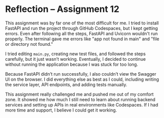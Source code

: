 # Reflection – Assignment 12

This assignment was by far one of the most difficult for me. I tried to install FastAPI and run the project through GitHub Codespaces, but I kept getting errors. Even after following all the steps, FastAPI and Uvicorn wouldn't run properly. The terminal gave me errors like "app not found in main" and "file or directory not found."

I tried editing `main.py`, creating new test files, and followed the steps carefully, but it just wasn’t working. Eventually, I decided to continue without running the application because I was stuck for too long.

Because FastAPI didn’t run successfully, I also couldn’t view the Swagger UI on the browser. I did everything else as best as I could, including writing the service layer, API endpoints, and adding tests manually. 

This assignment really challenged me and pushed me out of my comfort zone. It showed me how much I still need to learn about running backend services and setting up APIs in real environments like Codespaces. If I had more time and support, I believe I could get it working.
